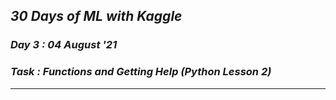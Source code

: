 ## _30 Days of ML with Kaggle_
### _Day 3 : 04 August '21_
### _Task : Functions and Getting Help (Python Lesson 2)_ 
---
